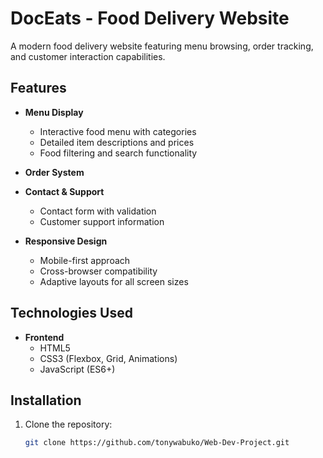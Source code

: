 # DocEats - Food Delivery Website



A modern food delivery website featuring menu browsing, order tracking, and customer interaction capabilities.

## Features

- **Menu Display**
  - Interactive food menu with categories
  - Detailed item descriptions and prices
  - Food filtering and search functionality
- **Order System**

- **Contact & Support**
  - Contact form with validation
  - Customer support information
- **Responsive Design**
  - Mobile-first approach
  - Cross-browser compatibility
  - Adaptive layouts for all screen sizes

## Technologies Used

- **Frontend**
  - HTML5
  - CSS3 (Flexbox, Grid, Animations)
  - JavaScript (ES6+)


## Installation

1. Clone the repository:
   ```bash
   git clone https://github.com/tonywabuko/Web-Dev-Project.git
